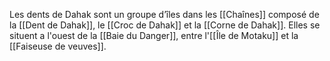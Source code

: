 Les dents de Dahak sont un groupe d’îles dans les [[Chaînes]] composé de la [[Dent de Dahak]], le [[Croc de Dahak]] et la [[Corne de Dahak]].
Elles se situent a l'ouest de la [[Baie du Danger]], entre l'[[Île de Motaku]] et la [[Faiseuse de veuves]].